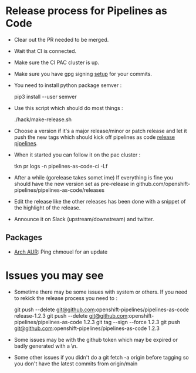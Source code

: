 # Release process for Pipelines as Code

* Clear out the PR needed to be merged.
* Wait that CI is connected.
* Make sure the CI PAC cluster is up.
* Make sure you have gpg signing [setup](https://docs.github.com/en/authentication/managing-commit-signature-verification/about-commit-signature-verification) for your commits.
* You need to install python package semver :

   pip3 install --user semver

* Use this script which should do most things : 

  ./hack/make-release.sh

* Choose a version if it's a major release/minor or patch release and let it push the new tags which should kick off pipelines as code [release pipelines](.tekton/release-pipeline.yaml).

* When it started you can follow it on the pac cluster : 

   tkn pr logs -n pipelines-as-code-ci -Lf

* After a while (gorelease takes somet ime) If everything is fine you should
  have the new version set as pre-release in
  github.com/openshift-pipelines/pipelines-as-code/releases

* Edit the release like the other releases has been done with a snippet of the highlight of the release.

* Announce it on Slack (upstream/downstream)  and twitter.

## Packages

* [Arch AUR](https://aur.archlinux.org/packages/tkn-pac): Ping chmouel for an update

# Issues you may see 

* Sometime there may be some issues with system or others. If you need to rekick the release process you need to :

   git push --delete git@github.com:openshift-pipelines/pipelines-as-code release-1.2.3
   git push --delete git@github.com:openshift-pipelines/pipelines-as-code 1.2.3
   git tag --sign --force 1.2.3 
   git push git@github.com:openshift-pipelines/pipelines-as-code 1.2.3

* Some issues may be with the github token which may be expired or badly generated with a \n.
* Some other issues if you didn't do a git fetch -a origin before tagging so
  you don't have the latest commits from origin/main
